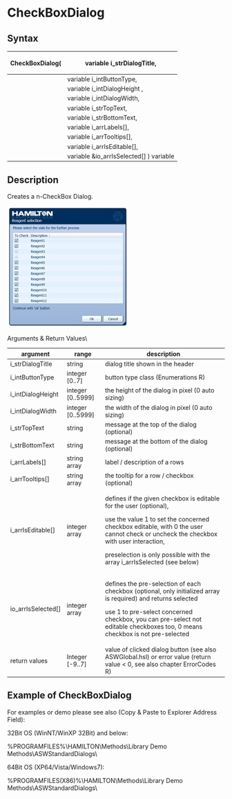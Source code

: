 # CheckBoxDialog

## Syntax

| <p> </p><p>CheckBoxDialog(</p> | <p> </p><p>variable i_strDialogTitle,</p>  |
| ------------------------------ | ------------------------------------------ |
|                                | variable i\_intButtonType,                 |
|                                | variable i\_intDialogHeight ,              |
|                                | variable i\_intDialogWidth,                |
|                                | variable i\_strTopText,                    |
|                                | variable i\_strBottomText,                 |
|                                | variable i\_arrLabels\[],                  |
|                                | variable i\_arrTooltips\[],                |
|                                | variable i\_arrIsEditable\[],              |
|                                | variable \&io\_arrIsSelected\[] ) variable |

## Description

Creates a n-CheckBox Dialog.

&#x20;![](<../../../../.gitbook/assets/image (1) (1) (1) (1).png>)

&#x20;

Arguments & Return Values\



| argument             | range              | description                                                                                                                                                                                                                                                                                        |
| -------------------- | ------------------ | -------------------------------------------------------------------------------------------------------------------------------------------------------------------------------------------------------------------------------------------------------------------------------------------------- |
| i\_strDialogTitle    | string             | dialog title shown in the header                                                                                                                                                                                                                                                                   |
| i\_intButtonType     | integer \[0..7]    | button type class (Enumerations R)                                                                                                                                                                                                                                                                 |
| i\_intDialogHeight   | integer \[0..5999] | the height of the dialog in pixel (0 auto sizing)                                                                                                                                                                                                                                                  |
| i\_intDialogWidth    | integer \[0..5999] | the width of the dialog in pixel (0 auto sizing)                                                                                                                                                                                                                                                   |
| i\_strTopText        | string             | message at the top of the dialog (optional)                                                                                                                                                                                                                                                        |
| i\_strBottomText     | string             | message at the bottom of the dialog (optional)                                                                                                                                                                                                                                                     |
| i\_arrLabels\[]      | string array       | label / description of a rows                                                                                                                                                                                                                                                                      |
| i\_arrTooltips\[]    | string array       | the tooltip for a row / checkbox (optional)                                                                                                                                                                                                                                                        |
| i\_arrIsEditable\[]  | integer array      | <p>defines if the given checkbox is editable for the user (optional),</p><p>use the value 1 to set the concerned checkbox editable, with 0 the user cannot check or uncheck the checkbox with user interaction,</p><p>preselection is only possible with the array i_arrIsSelected (see below)</p> |
| io\_arrIsSelected\[] | integer array      | <p>defines the pre-selection of each checkbox (optional, only initialized array is required) and returns selected</p><p>use 1 to pre-select concerned checkbox, you can pre-select not editable checkboxes too, 0 means checkbox is not pre-selected</p>                                           |
| return values        | Integer \[-9..7]   | value of clicked dialog button (see also ASWGlobal.hsl) or error value (return value < 0, see also chapter ErrorCodes R)                                                                                                                                                                           |

&#x20;

&#x20;

## Example of CheckBoxDialog

For examples or demo please see also (Copy & Paste to Explorer Address Field):

32Bit OS (WinNT/WinXP 32Bit) and below:

%PROGRAMFILES%\HAMILTON\Methods\Library Demo Methods\ASWStandardDialogs\\

64Bit OS (XP64/Vista/Windows7):

%PROGRAMFILES(X86)%\HAMILTON\Methods\Library Demo Methods\ASWStandardDialogs\\

&#x20;
